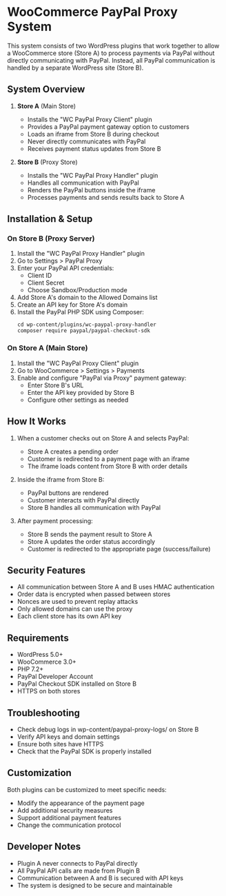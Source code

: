 # WooCommerce PayPal Proxy System

This system consists of two WordPress plugins that work together to allow a WooCommerce store (Store A) to process payments via PayPal without directly communicating with PayPal. Instead, all PayPal communication is handled by a separate WordPress site (Store B).

## System Overview

1. **Store A** (Main Store)
   - Installs the "WC PayPal Proxy Client" plugin
   - Provides a PayPal payment gateway option to customers
   - Loads an iframe from Store B during checkout
   - Never directly communicates with PayPal
   - Receives payment status updates from Store B

2. **Store B** (Proxy Store)
   - Installs the "WC PayPal Proxy Handler" plugin
   - Handles all communication with PayPal
   - Renders the PayPal buttons inside the iframe
   - Processes payments and sends results back to Store A

## Installation & Setup

### On Store B (Proxy Server)

1. Install the "WC PayPal Proxy Handler" plugin
2. Go to Settings > PayPal Proxy
3. Enter your PayPal API credentials:
   - Client ID
   - Client Secret
   - Choose Sandbox/Production mode
4. Add Store A's domain to the Allowed Domains list
5. Create an API key for Store A's domain
6. Install the PayPal PHP SDK using Composer:
   ```
   cd wp-content/plugins/wc-paypal-proxy-handler
   composer require paypal/paypal-checkout-sdk
   ```

### On Store A (Main Store)

1. Install the "WC PayPal Proxy Client" plugin
2. Go to WooCommerce > Settings > Payments
3. Enable and configure "PayPal via Proxy" payment gateway:
   - Enter Store B's URL
   - Enter the API key provided by Store B
   - Configure other settings as needed

## How It Works

1. When a customer checks out on Store A and selects PayPal:
   - Store A creates a pending order
   - Customer is redirected to a payment page with an iframe
   - The iframe loads content from Store B with order details

2. Inside the iframe from Store B:
   - PayPal buttons are rendered
   - Customer interacts with PayPal directly
   - Store B handles all communication with PayPal

3. After payment processing:
   - Store B sends the payment result to Store A
   - Store A updates the order status accordingly
   - Customer is redirected to the appropriate page (success/failure)

## Security Features

- All communication between Store A and B uses HMAC authentication
- Order data is encrypted when passed between stores
- Nonces are used to prevent replay attacks
- Only allowed domains can use the proxy
- Each client store has its own API key

## Requirements

- WordPress 5.0+
- WooCommerce 3.0+
- PHP 7.2+
- PayPal Developer Account
- PayPal Checkout SDK installed on Store B
- HTTPS on both stores

## Troubleshooting

- Check debug logs in wp-content/paypal-proxy-logs/ on Store B
- Verify API keys and domain settings
- Ensure both sites have HTTPS
- Check that the PayPal SDK is properly installed

## Customization

Both plugins can be customized to meet specific needs:
- Modify the appearance of the payment page
- Add additional security measures
- Support additional payment features
- Change the communication protocol

## Developer Notes

- Plugin A never connects to PayPal directly
- All PayPal API calls are made from Plugin B
- Communication between A and B is secured with API keys
- The system is designed to be secure and maintainable
